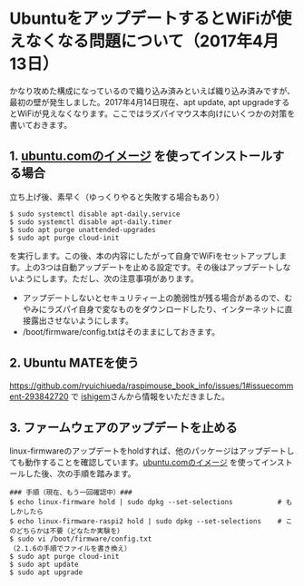 # UbuntuをアップデートするとWiFiが使えなくなる問題について（2017年4月13日）

かなり攻めた構成になっているので織り込み済みといえば織り込み済みですが、最初の壁が発生しました。2017年4月14日現在、apt update, apt upgradeするとWiFiが見えなくなります。ここではラズパイマウス本向けにいくつかの対策を書いておきます。

## 1. [ubuntu.comのイメージ](https://wiki.ubuntu.com/ARM/RaspberryPi) を使ってインストールする場合

立ち上げ後、素早く（ゆっくりやると失敗する場合もあり）

```
$ sudo systemctl disable apt-daily.service
$ sudo systemctl disable apt-daily.timer
$ sudo apt purge unattended-upgrades
$ sudo apt purge cloud-init
```

を実行します。この後、本の内容にしたがって自身でWiFiをセットアップします。上の3つは自動アップデートを止める設定です。その後はアップデートしないようにします。ただし、次の注意事項があります。

* アップデートしないとセキュリティー上の脆弱性が残る場合があるので、むやみにラズパイ自身で変なものをダウンロードしたり、インターネットに直接露出させないようにします。
* /boot/firmware/config.txtはそのままにしておきます。

## 2. Ubuntu MATEを使う

https://github.com/ryuichiueda/raspimouse_book_info/issues/1#issuecomment-293842720 で [ishigem](https://github.com/ishigem)さんから情報をいただきました。

## 3. ファームウェアのアップデートを止める

linux-firmwareのアップデートをholdすれば、他のパッケージはアップデートしても動作することを確認しています。[ubuntu.comのイメージ](https://wiki.ubuntu.com/ARM/RaspberryPi) を使ってインストールした後、次の手順を踏みます。

```
### 手順（現在、もう一回確認中）###
$ echo linux-firmware hold | sudo dpkg --set-selections           # もしかしたら
$ echo linux-firmware-raspi2 hold | sudo dpkg --set-selections    # このどちらかは不要（どなたか実験を）
$ sudo vi /boot/firmware/config.txt
（2.1.6の手順でファイルを書き換え）
$ sudo apt purge cloud-init
$ sudo apt update
$ sudo apt upgrade
```



